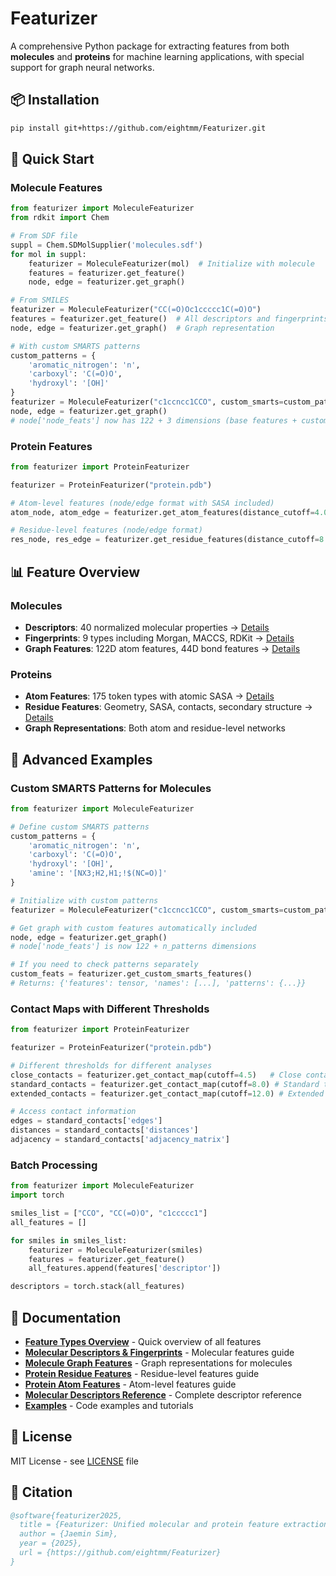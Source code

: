 # Featurizer

A comprehensive Python package for extracting features from both **molecules** and **proteins** for machine learning applications, with special support for graph neural networks.


## 📦 Installation

```bash
pip install git+https://github.com/eightmm/Featurizer.git
```

## 🚀 Quick Start

### Molecule Features
```python
from featurizer import MoleculeFeaturizer
from rdkit import Chem

# From SDF file
suppl = Chem.SDMolSupplier('molecules.sdf')
for mol in suppl:
    featurizer = MoleculeFeaturizer(mol)  # Initialize with molecule
    features = featurizer.get_feature()
    node, edge = featurizer.get_graph()

# From SMILES
featurizer = MoleculeFeaturizer("CC(=O)Oc1ccccc1C(=O)O")
features = featurizer.get_feature()  # All descriptors and fingerprints
node, edge = featurizer.get_graph()  # Graph representation

# With custom SMARTS patterns
custom_patterns = {
    'aromatic_nitrogen': 'n',
    'carboxyl': 'C(=O)O',
    'hydroxyl': '[OH]'
}
featurizer = MoleculeFeaturizer("c1ccncc1CCO", custom_smarts=custom_patterns)
node, edge = featurizer.get_graph()
# node['node_feats'] now has 122 + 3 dimensions (base features + custom patterns)
```

### Protein Features
```python
from featurizer import ProteinFeaturizer

featurizer = ProteinFeaturizer("protein.pdb")

# Atom-level features (node/edge format with SASA included)
atom_node, atom_edge = featurizer.get_atom_features(distance_cutoff=4.0)

# Residue-level features (node/edge format)
res_node, res_edge = featurizer.get_residue_features(distance_cutoff=8.0)
```

## 📊 Feature Overview

### Molecules
- **Descriptors**: 40 normalized molecular properties → [Details](docs/molecular_descriptors.md)
- **Fingerprints**: 9 types including Morgan, MACCS, RDKit → [Details](docs/molecule_feature.md)
- **Graph Features**: 122D atom features, 44D bond features → [Details](docs/molecule_graph.md)

### Proteins
- **Atom Features**: 175 token types with atomic SASA → [Details](docs/protein_atom_feature.md)
- **Residue Features**: Geometry, SASA, contacts, secondary structure → [Details](docs/protein_residue_feature.md)
- **Graph Representations**: Both atom and residue-level networks

## 🔧 Advanced Examples

### Custom SMARTS Patterns for Molecules
```python
from featurizer import MoleculeFeaturizer

# Define custom SMARTS patterns
custom_patterns = {
    'aromatic_nitrogen': 'n',
    'carboxyl': 'C(=O)O',
    'hydroxyl': '[OH]',
    'amine': '[NX3;H2,H1;!$(NC=O)]'
}

# Initialize with custom patterns
featurizer = MoleculeFeaturizer("c1ccncc1CCO", custom_smarts=custom_patterns)

# Get graph with custom features automatically included
node, edge = featurizer.get_graph()
# node['node_feats'] is now 122 + n_patterns dimensions

# If you need to check patterns separately
custom_feats = featurizer.get_custom_smarts_features()
# Returns: {'features': tensor, 'names': [...], 'patterns': {...}}
```

### Contact Maps with Different Thresholds
```python
from featurizer import ProteinFeaturizer

featurizer = ProteinFeaturizer("protein.pdb")

# Different thresholds for different analyses
close_contacts = featurizer.get_contact_map(cutoff=4.5)   # Close contacts only
standard_contacts = featurizer.get_contact_map(cutoff=8.0) # Standard threshold
extended_contacts = featurizer.get_contact_map(cutoff=12.0) # Extended interactions

# Access contact information
edges = standard_contacts['edges']
distances = standard_contacts['distances']
adjacency = standard_contacts['adjacency_matrix']
```

### Batch Processing
```python
from featurizer import MoleculeFeaturizer
import torch

smiles_list = ["CCO", "CC(=O)O", "c1ccccc1"]
all_features = []

for smiles in smiles_list:
    featurizer = MoleculeFeaturizer(smiles)
    features = featurizer.get_feature()
    all_features.append(features['descriptor'])

descriptors = torch.stack(all_features)
```


## 📖 Documentation

- **[Feature Types Overview](docs/feature_types.md)** - Quick overview of all features
- **[Molecular Descriptors & Fingerprints](docs/molecule_feature.md)** - Molecular features guide
- **[Molecule Graph Features](docs/molecule_graph.md)** - Graph representations for molecules
- **[Protein Residue Features](docs/protein_residue_feature.md)** - Residue-level features guide
- **[Protein Atom Features](docs/protein_atom_feature.md)** - Atom-level features guide
- **[Molecular Descriptors Reference](docs/molecular_descriptors.md)** - Complete descriptor reference
- **[Examples](examples/)** - Code examples and tutorials

## 📄 License

MIT License - see [LICENSE](LICENSE) file

## 📖 Citation

```bibtex
@software{featurizer2025,
  title = {Featurizer: Unified molecular and protein feature extraction},
  author = {Jaemin Sim},
  year = {2025},
  url = {https://github.com/eightmm/Featurizer}
}
```


